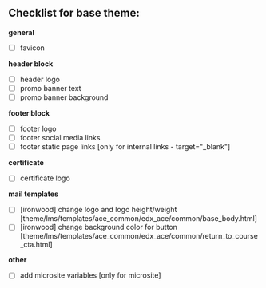 ## Checklist for base theme:

**general**
- [ ] favicon

**header block**
- [ ] header logo
- [ ] promo banner text
- [ ] promo banner background

**footer block**
- [ ] footer logo
- [ ] footer social media links
- [ ] footer static page links [only for internal links - target="_blank"]

**certificate**
- [ ] certificate logo

**mail templates**
- [ ] [ironwood] change logo and logo height/weight [theme/lms/templates/ace_common/edx_ace/common/base_body.html] 
- [ ] [ironwood] change background color for button [theme/lms/templates/ace_common/edx_ace/common/return_to_course_cta.html]

**other**
- [ ] add microsite variables [only for microsite]
